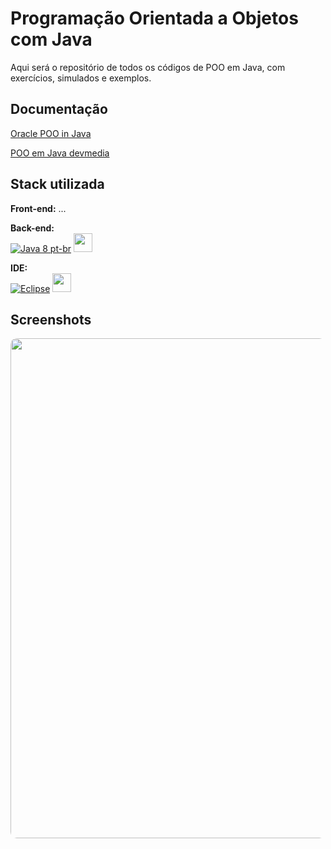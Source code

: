 
# Programação Orientada a Objetos com Java

Aqui será o repositório de todos os códigos de POO em Java, com exercícios, simulados e exemplos.




## Documentação

[Oracle POO in Java](https://docs.oracle.com/javase/tutorial/java/concepts/)

[POO em Java devmedia](https://www.devmedia.com.br/introducao-a-programacao-orientada-a-objetos-em-java/26452)


## Stack utilizada

**Front-end:** ...

<div style="display: inline_block">

**Back-end:** <br>
[![Java 8 pt-br](https://img.shields.io/badge/Java-8-blue)](https://www.java.com/pt-BR/download/help/java8_pt-br.html)
  <img src="https://cdn-icons-png.flaticon.com/512/226/226777.png" width="30px" />

**IDE:**  
[![Eclipse](https://img.shields.io/badge/Eclipse-2022-green)](https://www.eclipse.org/downloads/)
   <img src="https://user-images.githubusercontent.com/11943860/46922575-7017cf80-cfe1-11e8-845a-0cd198fb546c.png" width="30px" />
    
</div>


## Screenshots

<div style="display: inline_block">
   <img src="https://i.imgur.com/ZPQYmM8.png" width="800px" style="border-radius: 10px;"/>
</div>


